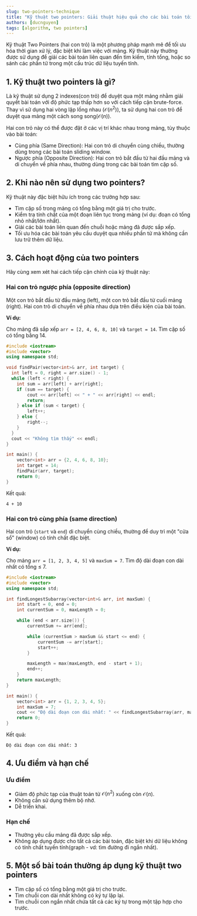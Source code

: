 ```yaml
---
slug: two-pointers-technique
title: "Kỹ thuật two pointers: Giải thuật hiệu quả cho các bài toán tối ưu"
authors: [ducnguyen]
tags: [algorithm, two pointers]
---
```


Kỹ thuật Two Pointers (hai con trỏ) là một phương pháp mạnh mẽ để tối ưu hóa thời gian xử lý, đặc biệt khi làm việc với mảng. Kỹ thuật này thường được sử dụng để giải các bài toán liên quan đến tìm kiếm, tính tổng, hoặc so sánh các phần tử trong một cấu trúc dữ liệu tuyến tính.

<!-- truncate -->

## 1. Kỹ thuật two pointers là gì?

Là kỹ thuật sử dụng 2 indexes(con trỏ) để duyệt qua một mảng nhằm giải quyết bài toán với độ phức tạp thấp hơn so với cách tiếp cận brute-force. Thay vì sử dụng hai vòng lặp lồng nhau ($\mathcal{O}(n^2)$), ta sử dụng hai con trỏ để duyệt qua mảng một cách song song($\mathcal{O}(n)$).

Hai con trỏ này có thể được đặt ở các vị trí khác nhau trong mảng, tùy thuộc vào bài toán:

- Cùng phía (Same Direction): Hai con trỏ di chuyển cùng chiều, thường dùng trong các bài toán sliding window.
- Ngược phía (Opposite Direction): Hai con trỏ bắt đầu từ hai đầu mảng và di chuyển về phía nhau, thường dùng trong các bài toán tìm cặp số.

## 2. Khi nào nên sử dụng two pointers?

Kỹ thuật này đặc biệt hữu ích trong các trường hợp sau:

- Tìm cặp số trong mảng có tổng bằng một giá trị cho trước.
- Kiểm tra tính chất của một đoạn liên tục trong mảng (ví dụ: đoạn có tổng nhỏ nhất/lớn nhất).
- Giải các bài toán liên quan đến chuỗi hoặc mảng đã được sắp xếp.
- Tối ưu hóa các bài toán yêu cầu duyệt qua nhiều phần tử mà không cần lưu trữ thêm dữ liệu.

## 3. Cách hoạt động của two pointers

Hãy cùng xem xét hai cách tiếp cận chính của kỹ thuật này:

### Hai con trỏ ngược phía (opposite direction)

Một con trỏ bắt đầu từ đầu mảng (left), một con trỏ bắt đầu từ cuối mảng (right). Hai con trỏ di chuyển về phía nhau dựa trên điều kiện của bài toán.

**Ví dụ:**

Cho mảng đã sắp xếp `arr = [2, 4, 6, 8, 10]` và `target = 14`. Tìm cặp số có tổng bằng 14.

```cpp
#include <iostream>
#include <vector>
using namespace std;

void findPair(vector<int>& arr, int target) {
  int left = 0, right = arr.size() - 1;
  while (left < right) {
    int sum = arr[left] + arr[right];
    if (sum == target) {
        cout << arr[left] << " + " << arr[right] << endl;
        return;
    } else if (sum < target) {
        left++;
    } else {
        right--;
    }
  }
  cout << "Không tìm thấy" << endl;
}

int main() {
    vector<int> arr = {2, 4, 6, 8, 10};
    int target = 14;
    findPair(arr, target);
    return 0;
}
```

Kết quả:

```plaintext
4 + 10
```

### Hai con trỏ cùng phía (same direction)

Hai con trỏ (`start` và `end`) di chuyển cùng chiều, thường để duy trì một "cửa sổ" (window) có tính chất đặc biệt.

**Ví dụ:**

Cho mảng `arr = [1, 2, 3, 4, 5]` và `maxSum = 7`. Tìm độ dài đoạn con dài nhất có tổng ≤ 7.

```cpp
#include <iostream>
#include <vector>
using namespace std;

int findLongestSubarray(vector<int>& arr, int maxSum) {
    int start = 0, end = 0;
    int currentSum = 0, maxLength = 0;

    while (end < arr.size()) {
        currentSum += arr[end];

        while (currentSum > maxSum && start <= end) {
            currentSum -= arr[start];
            start++;
        }

        maxLength = max(maxLength, end - start + 1);
        end++;
    }
    return maxLength;
}

int main() {
    vector<int> arr = {1, 2, 3, 4, 5};
    int maxSum = 7;
    cout << "Độ dài đoạn con dài nhất: " << findLongestSubarray(arr, maxSum) << endl;
    return 0;
}
```

Kết quả:

```plaintext
Độ dài đoạn con dài nhất: 3
```

## 4. Ưu điểm và hạn chế

### Ưu điểm

- Giảm độ phức tạp của thuật toán từ $\mathcal{O}(n^2)$ xuống còn $\mathcal{O}(n)$.
- Không cần sử dụng thêm bộ nhớ.
- Dễ triển khai.

### Hạn chế

- Thường yêu cầu mảng đã được sắp xếp.
- Không áp dụng được cho tất cả các bài toán, đặc biệt khi dữ liệu không có tính chất tuyến tính(graph - vd: tìm đường đi ngắn nhất).

## 5. Một số bài toán thường áp dụng kỹ thuật two pointers

- Tìm cặp số có tổng bằng một giá trị cho trước.
- Tìm chuỗi con dài nhất không có ký tự lặp lại.
- Tìm chuỗi con ngắn nhất chứa tất cả các ký tự trong một tập hợp cho trước.
